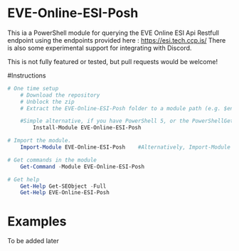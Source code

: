 EVE-Online-ESI-Posh
=============

This ia a PowerShell module for querying the EVE Online ESI Api Restfull endpoint using the endpoints provided here : https://esi.tech.ccp.is/ 
There is also some experimental support for integrating with Discord.  

This is not fully featured or tested, but pull requests would be welcome!

#Instructions

```powershell
# One time setup
    # Download the repository
    # Unblock the zip
    # Extract the EVE-Online-ESI-Posh folder to a module path (e.g. $env:USERPROFILE\Documents\WindowsPowerShell\Modules\)

    #Simple alternative, if you have PowerShell 5, or the PowerShellGet module:
        Install-Module EVE-Online-ESI-Posh

# Import the module.
    Import-Module EVE-Online-ESI-Posh    #Alternatively, Import-Module \\Path\To\EVE-Online-ESI-Posh

# Get commands in the module
    Get-Command -Module EVE-Online-ESI-Posh

# Get help
    Get-Help Get-SEObject -Full
    Get-Help EVE-Online-ESI-Posh
```

# Examples 
To be added later 

#
